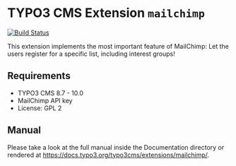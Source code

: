 # TYPO3 CMS Extension `mailchimp`

[![Build Status](https://travis-ci.org/sup7even/mailchimp.svg?branch=master)](https://travis-ci.org/sup7even/mailchimp)

This extension implements the most important feature of MailChimp: Let the users register for a specific list, including interest groups!

## Requirements

- TYPO3 CMS 8.7 - 10.0
- MailChimp API key
- License: GPL 2

## Manual

Please take a look at the full manual inside the Documentation directory or rendered at https://docs.typo3.org/typo3cms/extensions/mailchimp/.
